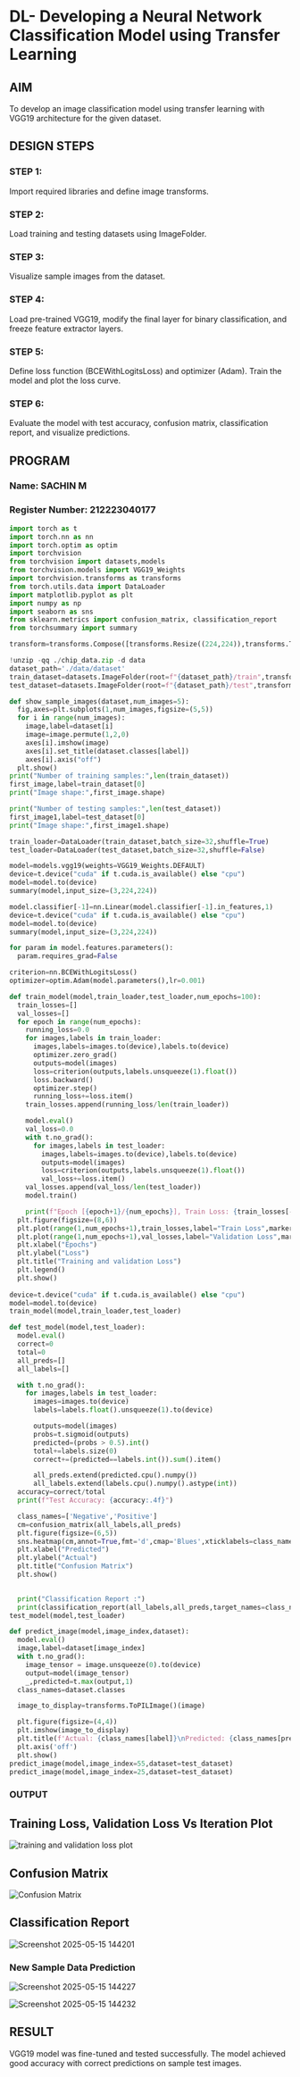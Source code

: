 # DL- Developing a Neural Network Classification Model using Transfer Learning

## AIM
To develop an image classification model using transfer learning with VGG19 architecture for the given dataset.

## DESIGN STEPS
### STEP 1: 
Import required libraries and define image transforms.

### STEP 2: 
Load training and testing datasets using ImageFolder.


### STEP 3: 
Visualize sample images from the dataset.


### STEP 4: 
Load pre-trained VGG19, modify the final layer for binary classification, and freeze feature extractor layers.

### STEP 5: 
Define loss function (BCEWithLogitsLoss) and optimizer (Adam). Train the model and plot the loss curve.


### STEP 6: 
Evaluate the model with test accuracy, confusion matrix, classification report, and visualize predictions.

## PROGRAM

### Name: SACHIN M

### Register Number: 212223040177

```python
import torch as t
import torch.nn as nn
import torch.optim as optim
import torchvision
from torchvision import datasets,models
from torchvision.models import VGG19_Weights
import torchvision.transforms as transforms
from torch.utils.data import DataLoader
import matplotlib.pyplot as plt
import numpy as np
import seaborn as sns
from sklearn.metrics import confusion_matrix, classification_report
from torchsummary import summary

transform=transforms.Compose([transforms.Resize((224,224)),transforms.ToTensor()])

!unzip -qq ./chip_data.zip -d data
dataset_path='./data/dataset'
train_dataset=datasets.ImageFolder(root=f"{dataset_path}/train",transform=transform)
test_dataset=datasets.ImageFolder(root=f"{dataset_path}/test",transform=transform)

def show_sample_images(dataset,num_images=5):
  fig,axes=plt.subplots(1,num_images,figsize=(5,5))
  for i in range(num_images):
    image,label=dataset[i]
    image=image.permute(1,2,0)
    axes[i].imshow(image)
    axes[i].set_title(dataset.classes[label])
    axes[i].axis("off")
  plt.show()
print("Number of training samples:",len(train_dataset))
first_image,label=train_dataset[0]
print("Image shape:",first_image.shape)

print("Number of testing samples:",len(test_dataset))
first_image1,label=test_dataset[0]
print("Image shape:",first_image1.shape)

train_loader=DataLoader(train_dataset,batch_size=32,shuffle=True)
test_loader=DataLoader(test_dataset,batch_size=32,shuffle=False)

model=models.vgg19(weights=VGG19_Weights.DEFAULT)
device=t.device("cuda" if t.cuda.is_available() else "cpu")
model=model.to(device)
summary(model,input_size=(3,224,224))

model.classifier[-1]=nn.Linear(model.classifier[-1].in_features,1)
device=t.device("cuda" if t.cuda.is_available() else "cpu")
model=model.to(device)
summary(model,input_size=(3,224,224))

for param in model.features.parameters():
  param.requires_grad=False

criterion=nn.BCEWithLogitsLoss()
optimizer=optim.Adam(model.parameters(),lr=0.001)

def train_model(model,train_loader,test_loader,num_epochs=100):
  train_losses=[]
  val_losses=[]
  for epoch in range(num_epochs):
    running_loss=0.0
    for images,labels in train_loader:
      images,labels=images.to(device),labels.to(device)
      optimizer.zero_grad()
      outputs=model(images)
      loss=criterion(outputs,labels.unsqueeze(1).float())
      loss.backward()
      optimizer.step()
      running_loss+=loss.item()
    train_losses.append(running_loss/len(train_loader))

    model.eval()
    val_loss=0.0
    with t.no_grad():
      for images,labels in test_loader:
        images,labels=images.to(device),labels.to(device)
        outputs=model(images)
        loss=criterion(outputs,labels.unsqueeze(1).float())
        val_loss+=loss.item()
    val_losses.append(val_loss/len(test_loader))
    model.train()

    print(f"Epoch [{epoch+1}/{num_epochs}], Train Loss: {train_losses[-1]:.4f}, Validation Loss: {val_losses[-1]:.4f}")
  plt.figure(figsize=(8,6))
  plt.plot(range(1,num_epochs+1),train_losses,label="Train Loss",marker="o")
  plt.plot(range(1,num_epochs+1),val_losses,label="Validation Loss",marker="s")
  plt.xlabel("Epochs")
  plt.ylabel("Loss")
  plt.title("Training and validation Loss")
  plt.legend()
  plt.show()
  
device=t.device("cuda" if t.cuda.is_available() else "cpu")
model=model.to(device)
train_model(model,train_loader,test_loader)

def test_model(model,test_loader):
  model.eval()
  correct=0
  total=0
  all_preds=[]
  all_labels=[]

  with t.no_grad():
    for images,labels in test_loader:
      images=images.to(device)
      labels=labels.float().unsqueeze(1).to(device)

      outputs=model(images)
      probs=t.sigmoid(outputs)
      predicted=(probs > 0.5).int()
      total+=labels.size(0)
      correct+=(predicted==labels.int()).sum().item()

      all_preds.extend(predicted.cpu().numpy())
      all_labels.extend(labels.cpu().numpy().astype(int))
  accuracy=correct/total
  print(f"Test Accuracy: {accuracy:.4f}")

  class_names=['Negative','Positive']
  cm=confusion_matrix(all_labels,all_preds)
  plt.figure(figsize=(6,5))
  sns.heatmap(cm,annot=True,fmt='d',cmap='Blues',xticklabels=class_names,yticklabels=class_names)
  plt.xlabel("Predicted")
  plt.ylabel("Actual")
  plt.title("Confusion Matrix")
  plt.show()

  
  print("Classification Report :")
  print(classification_report(all_labels,all_preds,target_names=class_names))
test_model(model,test_loader)

def predict_image(model,image_index,dataset):
  model.eval()
  image,label=dataset[image_index]
  with t.no_grad():
    image_tensor = image.unsqueeze(0).to(device)
    output=model(image_tensor)
    _,predicted=t.max(output,1)
  class_names=dataset.classes

  image_to_display=transforms.ToPILImage()(image)

  plt.figure(figsize=(4,4))
  plt.imshow(image_to_display)
  plt.title(f'Actual: {class_names[label]}\nPredicted: {class_names[predicted.item()]}')
  plt.axis('off')
  plt.show()
predict_image(model,image_index=55,dataset=test_dataset)
predict_image(model,image_index=25,dataset=test_dataset)
```

### OUTPUT

## Training Loss, Validation Loss Vs Iteration Plot
![training and validation loss plot](https://github.com/user-attachments/assets/1d87ce9a-920d-4e4d-8b40-53e5eda1ede3)


## Confusion Matrix
![Confusion Matrix](https://github.com/user-attachments/assets/124fc61d-5797-4f05-b563-7a8ee582dfc5)


## Classification Report
![Screenshot 2025-05-15 144201](https://github.com/user-attachments/assets/c928c653-9f1e-4834-85e7-ec5bd823ff06)



### New Sample Data Prediction
![Screenshot 2025-05-15 144227](https://github.com/user-attachments/assets/cb02ea61-8425-434b-b584-5fa354e01bef)

![Screenshot 2025-05-15 144232](https://github.com/user-attachments/assets/1164f9df-21b1-4758-9c68-6b008a987fe2)


## RESULT
VGG19 model was fine-tuned and tested successfully. The model achieved good accuracy with correct predictions on sample test images.
